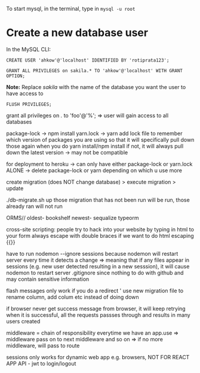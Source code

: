 To start mysql, in the terminal, type in `mysql -u root`

# Create a new database user
In the MySQL CLI:
```
CREATE USER 'ahkow'@'localhost' IDENTIFIED BY 'rotiprata123';
```

```
GRANT ALL PRIVILEGES on sakila.* TO 'ahkow'@'localhost' WITH GRANT OPTION;
```
**Note:** Replace *sakila* with the name of the database you want the user to have access to
 
 ```
FLUSH PRIVILEGES;
```

grant all privileges on *.* to 'foo'@'%';
=> user will gain access to all databases

package-lock -> npm install
yarn.lock -> yarn add
lock file to remember which version of packages you are using so that it will specifically pull down those again when you do yarn install/npm install
if not, it will always pull down the latest version -> may not be compatible

for deployment to heroku -> can only have either package-lock or yarn.lock ALONE -> delete package-lock or yarn depending on which u use more

create migration (does NOT change database) > execute migration > update

./db-migrate.sh up
those migration that has not been run will be run, those already ran will not run

ORMS//
oldest- bookshelf
newest- sequalize
typeorm

cross-site scripting: people try to hack into your website by typing in html to your form
always escape with double braces if we want to do html escaping {{}}

have to run nodemon --ignore sessions because nodemon will restart server every time it detects a change
=> meaning that if any files appear in sessions (e.g. new user detected resulting in a new sesssion),
it will cause nodemon to restart server
.gitignore since nothing to do with github and may contain sensitive information

flash messages only work if you do a redirect
'
use new migration file to rename column, add colum etc instead of doing down 

if browser never get success message from browser, it will keep retrying
when it is successful, all the requests passses through and results in many users created

middleware = chain of responsibility 
everytime we have an app.use => middleware
pass on to next middleware and so on => if no more middleware, will pass to route

sessions only works for dynamic web app e.g. browsers, NOT FOR REACT APP
API - jwt to login/logout